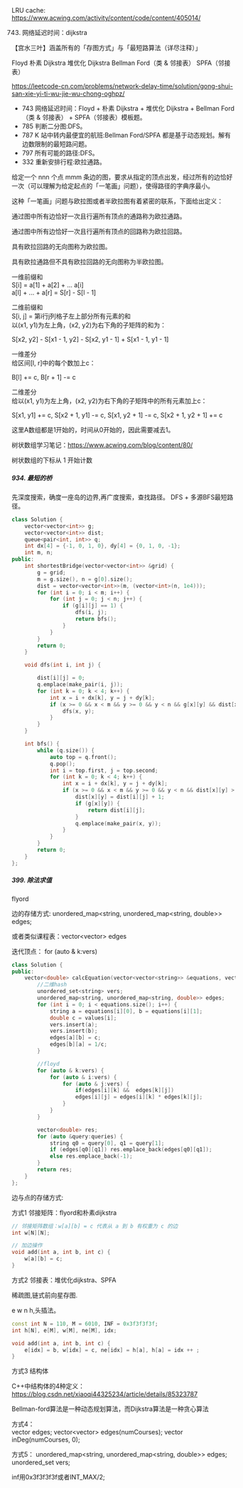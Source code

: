 
LRU cache: https://www.acwing.com/activity/content/code/content/405014/



743. 网络延迟时间：dijkstra


【宫水三叶】涵盖所有的「存图方式」与「最短路算法（详尽注释）」

Floyd  朴素 Dijkstra  堆优化 Dijkstra  Bellman Ford（类 & 邻接表）
   SPFA（邻接表）

https://leetcode-cn.com/problems/network-delay-time/solution/gong-shui-san-xie-yi-ti-wu-jie-wu-chong-oghpz/


- 743 网络延迟时间：Floyd  + 朴素 Dijkstra  + 堆优化 Dijkstra  + Bellman Ford（类 & 邻接表） +  SPFA（邻接表）模板题。
- 785 判断二分图:DFS。
- 787 K 站中转内最便宜的航班:Bellman Ford/SPFA 都是基于动态规划。解有边数限制的最短路问题。
- 797 所有可能的路径:DFS。
- 332 重新安排行程:欧拉通路。



给定一个 nnn 个点 mmm 条边的图，要求从指定的顶点出发，经过所有的边恰好一次（可以理解为给定起点的「一笔画」问题），使得路径的字典序最小。

这种「一笔画」问题与欧拉图或者半欧拉图有着紧密的联系，下面给出定义：

通过图中所有边恰好一次且行遍所有顶点的通路称为欧拉通路。

通过图中所有边恰好一次且行遍所有顶点的回路称为欧拉回路。

具有欧拉回路的无向图称为欧拉图。

具有欧拉通路但不具有欧拉回路的无向图称为半欧拉图。



一维前缀和   
S[i] = a[1] + a[2] + ... a[i]   
a[l] + ... + a[r] = S[r] - S[l - 1]   

二维前缀和   
S[i, j] = 第i行j列格子左上部分所有元素的和   
以(x1, y1)为左上角，(x2, y2)为右下角的子矩阵的和为：   

S[x2, y2] - S[x1 - 1, y2] - S[x2, y1 - 1] + S[x1 - 1, y1 - 1]   

一维差分   
给区间[l, r]中的每个数加上c：    

B[l] += c, B[r + 1] -= c  

二维差分   
给以(x1, y1)为左上角，(x2, y2)为右下角的子矩阵中的所有元素加上c：   

S[x1, y1] += c, S[x2 + 1, y1] -= c, S[x1, y2 + 1] -= c, S[x2 + 1, y2 + 1] += c   


这里A数组都是1开始的，时间从0开始的，因此需要减去1。

树状数组学习笔记：https://www.acwing.com/blog/content/80/

树状数组的下标从 1 开始计数


##### 934. 最短的桥

先深度搜索，确度一座岛的边界,再广度搜索，查找路径。 DFS + 多源BFS最短路径。

```C++
class Solution {
    vector<vector<int>> g;
    vector<vector<int>> dist;
    queue<pair<int, int>> q;
    int dx[4] = {-1, 0, 1, 0}, dy[4] = {0, 1, 0, -1};
    int m, n;
public:
    int shortestBridge(vector<vector<int>> &grid) {
        g = grid;
        m = g.size(), n = g[0].size();
        dist = vector<vector<int>>(m, (vector<int>(n, 1e4)));
        for (int i = 0; i < m; i++) {
            for (int j = 0; j < n; j++) {
                if (g[i][j] == 1) {
                    dfs(i, j);
                    return bfs();
                }
            }
        }
        return 0;
    }

    void dfs(int i, int j) {

        dist[i][j] = 0;
        q.emplace(make_pair(i, j));
        for (int k = 0; k < 4; k++) {
            int x = i + dx[k], y = j + dy[k];
            if (x >= 0 && x < m && y >= 0 && y < n && g[x][y] && dist[x][y]) {
                dfs(x, y);
            }
        }
    }

    int bfs() {
        while (q.size()) {
            auto top = q.front();
            q.pop();
            int i = top.first, j = top.second;
            for (int k = 0; k < 4; k++) {
                int x = i + dx[k], y = j + dy[k];
                if (x >= 0 && x < m && y >= 0 && y < n && dist[x][y] > dist[i][j] + 1) {
                    dist[x][y] = dist[i][j] + 1;
                    if (g[x][y]) {
                        return dist[i][j];
                    }
                    q.emplace(make_pair(x, y));
                }
            }
        }
        return 0;
    }
};

```


##### 399. 除法求值

flyord 

边的存储方式:  unordered_map<string, unordered_map<string, double>> edges;

或者类似课程表：vector<vector<int>> edges

迭代顶点： for (auto & k:vers)

```C++
class Solution {
public:
    vector<double> calcEquation(vector<vector<string>> &equations, vector<double> &values, vector<vector<string>> &queries) {
        //二维hash
        unordered_set<string> vers;
        unordered_map<string, unordered_map<string, double>> edges;
        for (int i = 0; i < equations.size(); i++) {
            string a = equations[i][0], b = equations[i][1];
            double c = values[i];
            vers.insert(a);
            vers.insert(b);
            edges[a][b] = c;
            edges[b][a] = 1/c;
        }

        //floyd
        for (auto & k:vers) {
            for (auto & i:vers) {
                for (auto & j:vers) {
                    if(edges[i][k] &&  edges[k][j])
                    edges[i][j] = edges[i][k] * edges[k][j];
                }
            }
        }

        vector<double> res;
        for (auto &query:queries) {
            string q0 = query[0], q1 = query[1];
            if (edges[q0][q1]) res.emplace_back(edges[q0][q1]);
            else res.emplace_back(-1);
        }
        return res;
    }
};

```

边与点的存储方式: 

方式1 邻接矩阵：flyord和朴素dijkstra
```C++
// 邻接矩阵数组：w[a][b] = c 代表从 a 到 b 有权重为 c 的边
int w[N][N];

// 加边操作
void add(int a, int b, int c) {
    w[a][b] = c;
}
```


方式2 邻接表：堆优化dijkstra、SPFA

稀疏图,链式前向星存图.

e  w  n  h,头插法。

```C++
const int N = 110, M = 6010, INF = 0x3f3f3f3f;
int h[N], e[M], w[M], ne[M], idx;

void add(int a, int b, int c) {
	e[idx] = b, w[idx] = c, ne[idx] = h[a], h[a] = idx ++ ;
}
```

方式3 结构体

C++中结构体的4种定义： https://blog.csdn.net/xiaoqi44325234/article/details/85323787

Bellman-ford算法是一种动态规划算法，而Dijkstra算法是一种贪心算法


方式4：   
vector<vector> edges;
vector<vector<int>> edges(numCourses);
vector<int> inDeg(numCourses, 0);

方式5：
unordered_map<string, unordered_map<string, double>> edges;
unordered_set<string> vers;
  
  
  inf用0x3f3f3f3f或者INT_MAX/2;

